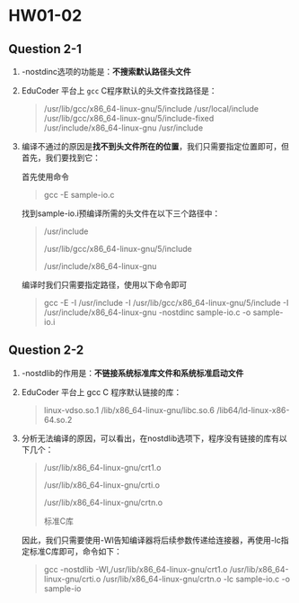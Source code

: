 # HW01-02

## Question 2-1

1. -nostdinc选项的功能是：**不搜索默认路径头文件**

2. EduCoder 平台上 `gcc` C程序默认的头文件查找路径是：

   > /usr/lib/gcc/x86_64-linux-gnu/5/include
   > /usr/local/include
   > /usr/lib/gcc/x86_64-linux-gnu/5/include-fixed
   > /usr/include/x86_64-linux-gnu
   > /usr/include

3. 编译不通过的原因是**找不到头文件所在的位置**，我们只需要指定位置即可，但首先，我们要找到它：

	首先使用命令
	
	> gcc -E sample-io.c
	
	找到sample-io.i预编译所需的头文件在以下三个路径中：
	
	> /usr/include
	>
	> /usr/lib/gcc/x86_64-linux-gnu/5/include
	>
	> /usr/include/x86_64-linux-gnu
	
	编译时我们只需要指定路径，使用以下命令即可
	
	> gcc -E  -I /usr/include  -I /usr/lib/gcc/x86_64-linux-gnu/5/include -I /usr/include/x86_64-linux-gnu -nostdinc sample-io.c -o sample-io.i


## Question 2-2

1. -nostdlib的作用是：**不链接系统标准库文件和系统标准启动文件**

2. EduCoder 平台上 gcc C 程序默认链接的库：

   > linux-vdso.so.1
   > /lib/x86_64-linux-gnu/libc.so.6
   > /lib64/ld-linux-x86-64.so.2

3. 分析无法编译的原因，可以看出，在nostdlib选项下，程序没有链接的库有以下几个：

   > /usr/lib/x86_64-linux-gnu/crt1.o
   >
   > /usr/lib/x86_64-linux-gnu/crti.o
   >
   > /usr/lib/x86_64-linux-gnu/crtn.o
   >
   > 标准C库

   因此，我们只需要使用-Wl告知编译器将后续参数传递给连接器，再使用-lc指定标准C库即可，命令如下：

   > gcc -nostdlib -Wl,/usr/lib/x86_64-linux-gnu/crt1.o /usr/lib/x86_64-linux-gnu/crti.o /usr/lib/x86_64-linux-gnu/crtn.o -lc sample-io.c -o sample-io 